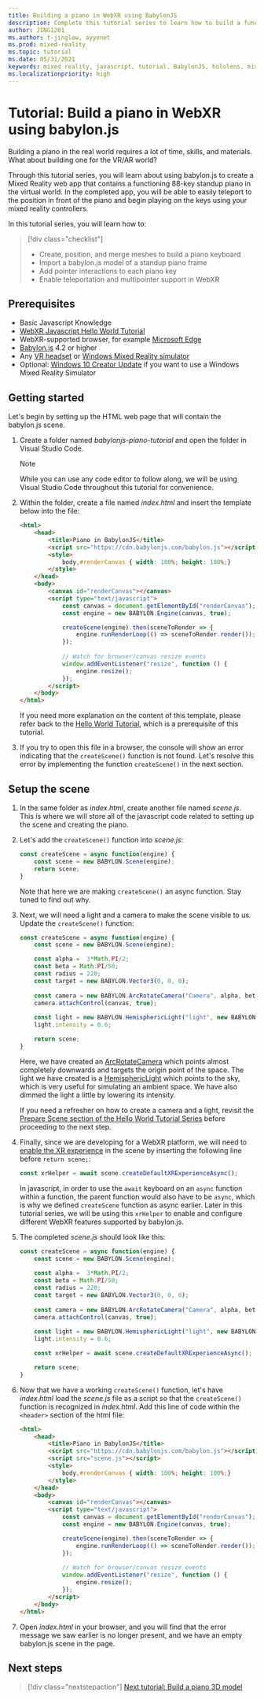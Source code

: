 ```yaml
---
title: Building a piano in WebXR using BabylonJS
description: Complete this tutorial series to learn how to build a functioning 88-key piano keyboard in WebXR using BabylonJS
author: JING1201
ms.author: t-jinglow, ayyonet
ms.prod: mixed-reality
ms.topic: tutorial
ms.date: 05/31/2021
keywords: mixed reality, javascript, tutorial, BabylonJS, hololens, mixed reality, UWP, Windows 10, WebXR, immersive web
ms.localizationpriority: high
---
```



# Tutorial: Build a piano in WebXR using babylon.js

Building a piano in the real world requires a lot of time, skills, and materials. What about building one for the VR/AR world?

Through this tutorial series, you will learn about using babylon.js to create a Mixed Reality web app that contains a functioning 88-key standup piano in the virtual world. In the completed app, you will be able to easily teleport to the position in front of the piano and begin playing on the keys using your mixed reality controllers.

In this tutorial series, you will learn how to:

> [!div class="checklist"]
> * Create, position, and merge meshes to build a piano keyboard
> * Import a babylon.js model of a standup piano frame
> * Add pointer interactions to each piano key
> * Enable teleportation and multipointer support in WebXR

## Prerequisites

* Basic Javascript Knowledge
* [WebXR Javascript Hello World Tutorial](../babylonjs-webxr-helloworld/introduction-01.md)
* WebXR-supported browser, for example [Microsoft Edge](../../../../whats-new/new-microsoft-edge.md)
* [Babylon.js](https://doc.babylonjs.com/divingDeeper/developWithBjs/frameworkVers) 4.2 or higher
* Any [VR headset](../../../../discover/immersive-headset-hardware-details.md) or [Windows Mixed Reality simulator](../../../platform-capabilities-and-apis/using-the-windows-mixed-reality-simulator.md)
* Optional: [Windows 10 Creator Update](https://www.microsoft.com/software-download/windows10) if you want to use a Windows Mixed Reality Simulator

## Getting started

Let's begin by setting up the HTML web page that will contain the babylon.js scene.

1. Create a folder named *babylonjs-piano-tutorial* and open the folder in Visual Studio Code.

    > [!NOTE]
    > While you can use any code editor to follow along, we will be using Visual Studio Code throughout this tutorial for convenience.

1. Within the folder, create a file named *index.html* and insert the template below into the file:

    ```html
    <html>
        <head>
            <title>Piano in BabylonJS</title>
            <script src="https://cdn.babylonjs.com/babylon.js"></script>
            <style>
                body,#renderCanvas { width: 100%; height: 100%;}
            </style>
        </head>
        <body>
            <canvas id="renderCanvas"></canvas>
            <script type="text/javascript">
                const canvas = document.getElementById("renderCanvas"); 
                const engine = new BABYLON.Engine(canvas, true); 

                createScene(engine).then(sceneToRender => {
                    engine.runRenderLoop(() => sceneToRender.render());
                });
        
                // Watch for browser/canvas resize events
                window.addEventListener("resize", function () {
                    engine.resize();
                });
            </script>
        </body>
    </html>
    ```

    If you need more explanation on the content of this template, please refer back to the [Hello World Tutorial](../babylonjs-webxr-helloworld/introduction-01.md), which is a prerequisite of this tutorial.

1. If you try to open this file in a browser, the console will show an error indicating that the `createScene()` function is not found. Let's resolve this error by implementing the function `createScene()` in the next section.

## Setup the scene

1. In the same folder as *index.html*, create another file named *scene.js*. This is where we will store all of the javascript code related to setting up the scene and creating the piano.

1. Let's add the `createScene()` function into *scene.js*:

    ```javascript
    const createScene = async function(engine) {
        const scene = new BABYLON.Scene(engine);
        return scene;
    }
    ```

    Note that here we are making `createScene()` an async function. Stay tuned to find out why.

1. Next, we will need a light and a camera to make the scene visible to us. Update the `createScene()` function:

    ```javascript
    const createScene = async function(engine) {
        const scene = new BABYLON.Scene(engine);

        const alpha =  3*Math.PI/2;
        const beta = Math.PI/50;
        const radius = 220;
        const target = new BABYLON.Vector3(0, 0, 0);
        
        const camera = new BABYLON.ArcRotateCamera("Camera", alpha, beta, radius, target, scene);
        camera.attachControl(canvas, true);
        
        const light = new BABYLON.HemisphericLight("light", new BABYLON.Vector3(0, 1, 0), scene);
        light.intensity = 0.6;

        return scene;
    }
    ```

    Here, we have created an [ArcRotateCamera](https://doc.babylonjs.com/divingDeeper/cameras/camera_introduction#arc-rotate-camera) which points almost completely downwards and targets the origin point of the space. The light we have created is a [HemisphericLight](https://doc.babylonjs.com/divingDeeper/lights/lights_introduction#the-hemispheric-light) which points to the sky, which is very useful for simulating an ambient space. We have also dimmed the light a little by lowering its intensity.

    If you need a refresher on how to create a camera and a light, revisit the [Prepare Scene section of the Hello World Tutorial Series](../babylonjs-webxr-helloworld/prepare-scene-02.md#add-a-camera) before proceeding to the next step.

1. Finally, since we are developing for a WebXR platform, we will need to [enable the XR experience](https://doc.babylonjs.com/divingDeeper/webXR/introToWebXR) in the scene by inserting the following line before `return scene;`:

    ```javascript
    const xrHelper = await scene.createDefaultXRExperienceAsync();
    ```

    In javascript, in order to use the `await` keyboard on an `async` function within a function, the parent function would also have to be `async`, which is why we defined `createScene` function as async earlier. Later in this tutorial series, we will be using this `xrHelper` to enable and configure different WebXR features supported by babylon.js.

1. The completed *scene.js* should look like this:

    ```javascript
    const createScene = async function(engine) {
        const scene = new BABYLON.Scene(engine);
        
        const alpha =  3*Math.PI/2;
        const beta = Math.PI/50;
        const radius = 220;
        const target = new BABYLON.Vector3(0, 0, 0);
        
        const camera = new BABYLON.ArcRotateCamera("Camera", alpha, beta, radius, target, scene);
        camera.attachControl(canvas, true);
        
        const light = new BABYLON.HemisphericLight("light", new BABYLON.Vector3(0, 1, 0), scene);
        light.intensity = 0.6;
    
        const xrHelper = await scene.createDefaultXRExperienceAsync();
    
        return scene;
    }
    ```

1. Now that we have a working `createScene()` function, let's have *index.html* load the *scene.js* file as a script so that the `createScene()` function is recognized in *index.html*. Add this line of code within the `<header>` section of the html file:

    ```html
    <html>
        <head>
            <title>Piano in BabylonJS</title>
            <script src="https://cdn.babylonjs.com/babylon.js"></script>
            <script src="scene.js"></script>
            <style>
                body,#renderCanvas { width: 100%; height: 100%;}
            </style>
        </head>
        <body>
            <canvas id="renderCanvas"></canvas>
            <script type="text/javascript">
                const canvas = document.getElementById("renderCanvas");
                const engine = new BABYLON.Engine(canvas, true); 

                createScene(engine).then(sceneToRender => {
                    engine.runRenderLoop(() => sceneToRender.render());
                });
                
                // Watch for browser/canvas resize events
                window.addEventListener("resize", function () {
                    engine.resize();
                });
            </script>
        </body>
    </html>
    ```

1. Open *index.html* in your browser, and you will find that the error message we saw earlier is no longer present, and we have an empty babylon.js scene in the page.

## Next steps

> [!div class="nextstepaction"]
> [Next tutorial: Build a piano 3D model](keyboard-model-02.md)